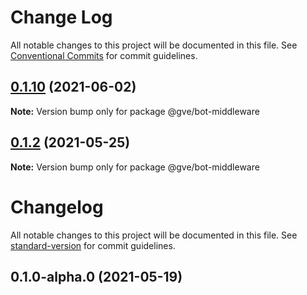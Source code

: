 # Change Log

All notable changes to this project will be documented in this file.
See [Conventional Commits](https://conventionalcommits.org) for commit guidelines.

## [0.1.10](https://www-github.cisco.com/matnorri/essentials/compare/@gve/bot-middleware@0.1.2...@gve/bot-middleware@0.1.10) (2021-06-02)

**Note:** Version bump only for package @gve/bot-middleware





## [0.1.2](https://www-github.cisco.com/matnorri/essentials/compare/@gve/bot-middleware@0.1.2-alpha.0...@gve/bot-middleware@0.1.2) (2021-05-25)

**Note:** Version bump only for package @gve/bot-middleware





# Changelog

All notable changes to this project will be documented in this file. See [standard-version](https://github.com/conventional-changelog/standard-version) for commit guidelines.

## 0.1.0-alpha.0 (2021-05-19)
